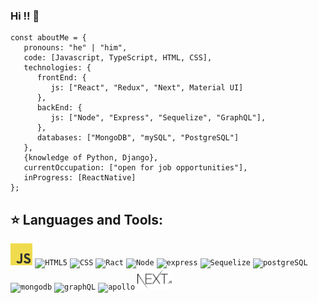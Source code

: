 ### Hi !! 👋

```
const aboutMe = {
   pronouns: "he" | "him",
   code: [Javascript, TypeScript, HTML, CSS],
   technologies: {
      frontEnd: {
         js: ["React", "Redux", "Next", Material UI]        
      },
      backEnd: {
         js: ["Node", "Express", "Sequelize", "GraphQL"],
      },
      databases: ["MongoDB", "mySQL", "PostgreSQL"]
   },
   {knowledge of Python, Django},
   currentOccupation: ["open for job opportunities"],
   inProgress: [ReactNative]
};
```
## :star: Languages and Tools:
<p>
<!--   <code><img width="10%" src="https://www.vectorlogo.zone/logos/javascript/javascript-vertical.svg" alt="Javascript"></code> -->
   <code><img width="7%" src="logo-javascript.svg" alt="Javascript"></code>
  <code><img width="15%" src="https://www.vectorlogo.zone/logos/w3_html5/w3_html5-ar21.svg" alt="HTML5"></code>
  <code><img width="13%" src="https://www.vectorlogo.zone/logos/w3_css/w3_css-ar21.svg" alt="CSS"></code>
  <code><img width="15%" src="https://www.vectorlogo.zone/logos/reactjs/reactjs-ar21.svg" alt="Ract"></code>
  <code><img width="13%" src="https://www.vectorlogo.zone/logos/nodejs/nodejs-ar21.svg" alt="Node"></code>
  <code><img width="13%" src="https://www.vectorlogo.zone/logos/expressjs/expressjs-ar21.svg" alt="express"></code>
  <code><img width="15%" src="https://www.vectorlogo.zone/logos/sequelizejs/sequelizejs-ar21.svg" alt="Sequelize"></code>
  <code><img width="10%" src="https://www.vectorlogo.zone/logos/postgresql/postgresql-vertical.svg" alt="postgreSQL"></code>
  <code><img width="17%" src="https://www.vectorlogo.zone/logos/mongodb/mongodb-ar21.svg" alt="mongodb"></code>
   <code><img width="15%" src="https://www.vectorlogo.zone/logos/graphql/graphql-ar21.svg" alt="graphQL"></code>
   <code><img width="15%" src="https://www.vectorlogo.zone/logos/apollographql/apollographql-ar21.svg" alt="apollo"></code>
  <code><img width="11%" src="next-js-seeklogo.com.svg" alt="next.js"></code>
  
</p>
